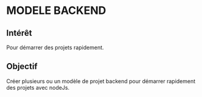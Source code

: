 # MODELE BACKEND

## Intérêt

Pour démarrer des projets rapidement.

## Objectif

Créer plusieurs ou un modèle de projet backend pour démarrer rapidement des projets avec nodeJs.

## 